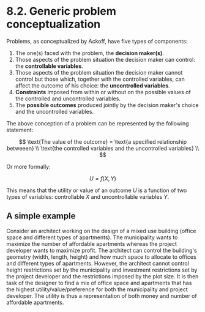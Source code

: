 # 8.2. Generic problem conceptualization

Problems, as conceptualized by Ackoff, have five types of components:

1. The one(s) faced with the problem, the **decision maker(s)**.
2. Those aspects of the problem situation the decision maker can control: the **controllable variables**.
3. Those aspects of the problem situation the decision maker cannot control but those which, together with the controlled variables, can affect the outcome of his choice: the **uncontrolled variables**.
4. **Constraints** imposed from within or without on the possible values of the controlled and uncontrolled variables.
5. The **possible outcomes** produced jointly by the decision maker's choice and the uncontrolled variables.

The above conception of a problem can be represented by the following statement:


$$
\text{The value of the outcome} = \text{a specified relationship betweeen} \\
\text{the controlled variables and the uncontrolled variables} \\
$$

Or more formally:

$$
U = f(X,Y)
$$

This means that the utility or value of an outcome $U$ is a function of two types of variables: controllable $X$ and uncontrollable variables $Y$.

## A simple example  
Consider an architect working on the design of a mixed use building (office space and different types of apartments). The municipality wants to maximize the number of affordable apartments whereas the project developer wants to maximize profit. The architect can control the building's geometry (width, length, height) and how much space to allocate to offices and different types of apartments. However, the architect cannot control height restrictions set by the municipality and investment restrictions set by the project developer and the restrictions imposed by the plot size. It is then task of the designer to find a mix of office space and apartments that has the highest utility/value/preference for both the municipality and project developer. The utility is thus a representation of both money and number of affordable apartments.
